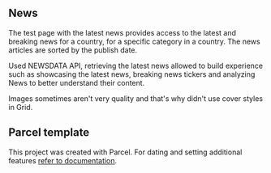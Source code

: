 ## News

The test page with the latest news provides access to the latest and breaking
news for a country, for a specific category in a country. The news articles are
sorted by the publish date.

Used NEWSDATA API, retrieving the latest news allowed to build experience such
as showcasing the latest news, breaking news tickers and analyzing News to
better understand their content.

Images sometimes aren't very quality and that's why didn't use cover styles in
Grid.

## Parcel template

This project was created with Parcel. For dating and setting additional features
[refer to documentation](https://parceljs.org/).
